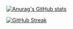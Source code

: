 
[![Anurag's GitHub stats](https://github-readme-stats.vercel.app/api?username=erynder-z&theme=dracula)](https://github.com/anuraghazra/github-readme-stats)

[![GitHub Streak](http://github-readme-streak-stats.herokuapp.com?user=erynder-z&theme=dracula)](https://git.io/streak-stats)


<!--
**erynder-z/erynder-z** is a ✨ _special_ ✨ repository because its `README.md` (this file) appears on your GitHub profile.

Here are some ideas to get you started:

- 🔭 I’m currently working on ...
- 🌱 I’m currently learning ...
- 👯 I’m looking to collaborate on ...
- 🤔 I’m looking for help with ...
- 💬 Ask me about ...
- 📫 How to reach me: ...
- 😄 Pronouns: ...
- ⚡ Fun fact: ...
-->
